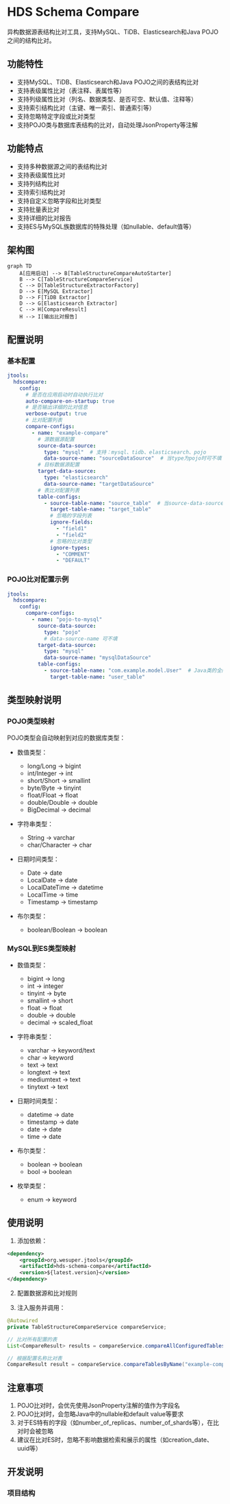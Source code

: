 # HDS Schema Compare

异构数据源表结构比对工具，支持MySQL、TiDB、Elasticsearch和Java POJO之间的结构比对。

## 功能特性

- 支持MySQL、TiDB、Elasticsearch和Java POJO之间的表结构比对
- 支持表级属性比对（表注释、表属性等）
- 支持列级属性比对（列名、数据类型、是否可空、默认值、注释等）
- 支持索引结构比对（主键、唯一索引、普通索引等）
- 支持忽略特定字段或比对类型
- 支持POJO类与数据库表结构的比对，自动处理JsonProperty等注解

## 功能特点

- 支持多种数据源之间的表结构比对
- 支持表级属性比对
- 支持列结构比对
- 支持索引结构比对
- 支持自定义忽略字段和比对类型
- 支持批量表比对
- 支持详细的比对报告
- 支持ES与MySQL族数据库的特殊处理（如nullable、default值等）

## 架构图

```mermaid
graph TD
    A[应用启动] --> B[TableStructureCompareAutoStarter]
    B --> C[TableStructureCompareService]
    C --> D[TableStructureExtractorFactory]
    D --> E[MySQL Extractor]
    D --> F[TiDB Extractor]
    D --> G[Elasticsearch Extractor]
    C --> H[CompareResult]
    H --> I[输出比对报告]
```

## 配置说明

### 基本配置

```yaml
jtools:
  hdscompare:
    config:
      # 是否在应用启动时自动执行比对
      auto-compare-on-startup: true
      # 是否输出详细的比对信息
      verbose-output: true
      # 比对配置列表
      compare-configs:
        - name: "example-compare"
          # 源数据源配置
          source-data-source:
            type: "mysql"  # 支持：mysql、tidb、elasticsearch、pojo
            data-source-name: "sourceDataSource"  # 当type为pojo时可不填
          # 目标数据源配置
          target-data-source:
            type: "elasticsearch"
            data-source-name: "targetDataSource"
          # 表比对配置列表
          table-configs:
            - source-table-name: "source_table"  # 当source-data-source.type为pojo时，填写Java类的全限定名
              target-table-name: "target_table"
              # 忽略的字段列表
              ignore-fields:
                - "field1"
                - "field2"
              # 忽略的比对类型
              ignore-types:
                - "COMMENT"
                - "DEFAULT"
```

### POJO比对配置示例

```yaml
jtools:
  hdscompare:
    config:
      compare-configs:
        - name: "pojo-to-mysql"
          source-data-source:
            type: "pojo"
            # data-source-name 可不填
          target-data-source:
            type: "mysql"
            data-source-name: "mysqlDataSource"
          table-configs:
            - source-table-name: "com.example.model.User"  # Java类的全限定名
              target-table-name: "user_table"
```

## 类型映射说明

### POJO类型映射

POJO类型会自动映射到对应的数据库类型：

- 数值类型：
  - long/Long -> bigint
  - int/Integer -> int
  - short/Short -> smallint
  - byte/Byte -> tinyint
  - float/Float -> float
  - double/Double -> double
  - BigDecimal -> decimal

- 字符串类型：
  - String -> varchar
  - char/Character -> char

- 日期时间类型：
  - Date -> date
  - LocalDate -> date
  - LocalDateTime -> datetime
  - LocalTime -> time
  - Timestamp -> timestamp

- 布尔类型：
  - boolean/Boolean -> boolean

### MySQL到ES类型映射

- 数值类型：
  - bigint -> long
  - int -> integer
  - tinyint -> byte
  - smallint -> short
  - float -> float
  - double -> double
  - decimal -> scaled_float

- 字符串类型：
  - varchar -> keyword/text
  - char -> keyword
  - text -> text
  - longtext -> text
  - mediumtext -> text
  - tinytext -> text

- 日期时间类型：
  - datetime -> date
  - timestamp -> date
  - date -> date
  - time -> date

- 布尔类型：
  - boolean -> boolean
  - bool -> boolean

- 枚举类型：
  - enum -> keyword

## 使用说明

1. 添加依赖：

```xml
<dependency>
    <groupId>org.wesuper.jtools</groupId>
    <artifactId>hds-schema-compare</artifactId>
    <version>${latest.version}</version>
</dependency>
```

2. 配置数据源和比对规则

3. 注入服务并调用：

```java
@Autowired
private TableStructureCompareService compareService;

// 比对所有配置的表
List<CompareResult> results = compareService.compareAllConfiguredTables();

// 根据配置名称比对表
CompareResult result = compareService.compareTablesByName("example-compare");
```

## 注意事项

1. POJO比对时，会优先使用JsonProperty注解的值作为字段名
2. POJO比对时，会忽略Java中的nullable和default value等要求
3. 对于ES特有的字段（如number_of_replicas、number_of_shards等），在比对时会被忽略
4. 建议在比对ES时，忽略不影响数据检索和展示的属性（如creation_date、uuid等）

## 开发说明

### 项目结构

```